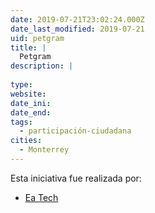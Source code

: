```yaml
---
date: 2019-07-21T23:02:24.000Z
date_last_modified: 2019-07-21
uid: petgram
title: |
  Petgram
description: |
  
type: 
website: 
date_ini: 
date_end: 
tags:
  - participación-ciudadana
cities: 
  - Monterrey
---
```


Esta iniciativa fue realizada por:

- [Ea Tech](/organizaciones/ea-tech)
